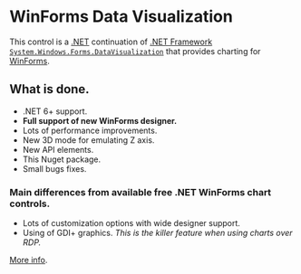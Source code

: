 # WinForms Data Visualization

This control is a [.NET](https://dotnet.microsoft.com/) continuation of [.NET Framework](https://dotnet.microsoft.com/en-us/download/dotnet-framework) [`System.Windows.Forms.DataVisualization`](https://github.com/dotnet/winforms-datavisualization) that provides charting for [WinForms](https://github.com/dotnet/winforms).

## What is done.
- .NET 6+ support.  
- **Full support of new WinForms designer.**  
- Lots of performance improvements.
- New 3D mode for emulating Z axis.
- New API elements.
- This Nuget package.  
- Small bugs fixes.

### Main differences from available free .NET WinForms chart controls.

- Lots of customization options with wide designer support.
- Using of GDI+ graphics. *This is the killer feature when using charts over RDP.*

[More info](https://github.com/kirsan31/winforms-datavisualization/tree/New3D).